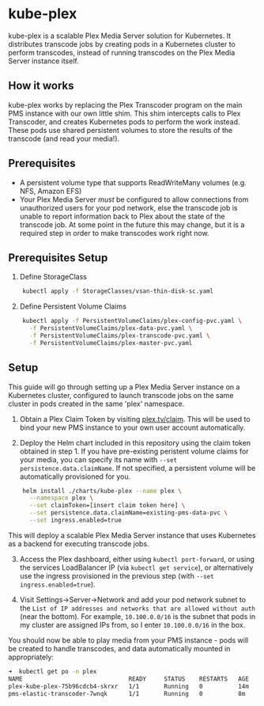# kube-plex

kube-plex is a scalable Plex Media Server solution for Kubernetes. It
distributes transcode jobs by creating pods in a Kubernetes cluster to perform
transcodes, instead of running transcodes on the Plex Media Server instance
itself.

## How it works

kube-plex works by replacing the Plex Transcoder program on the main PMS
instance with our own little shim. This shim intercepts calls to Plex
Transcoder, and creates Kubernetes pods to perform the work instead. These
pods use shared persistent volumes to store the results of the transcode (and
read your media!).

## Prerequisites

* A persistent volume type that supports ReadWriteMany volumes (e.g. NFS,
Amazon EFS)
* Your Plex Media Server *must* be configured to allow connections from
unauthorized users for your pod network, else the transcode job is unable to
report information back to Plex about the state of the transcode job. At some
point in the future this may change, but it is a required step in order to make
transcodes work right now.

## Prerequisites Setup

1) Define StorageClass

```bash
    kubectl apply -f StorageClasses/vsan-thin-disk-sc.yaml
```

2) Define Persistent Volume Claims

```bash
    kubectl apply -f PersistentVolumeClaims/plex-config-pvc.yaml \
      -f PersistentVolumeClaims/plex-data-pvc.yaml \
      -f PersistentVolumeClaims/plex-transcode-pvc.yaml \
      -f PersistentVolumeClaims/plex-master-pvc.yaml
```


## Setup

This guide will go through setting up a Plex Media Server instance on a
Kubernetes cluster, configured to launch transcode jobs on the same cluster
in pods created in the same 'plex' namespace.

1) Obtain a Plex Claim Token by visiting [plex.tv/claim](https://plex.tv/claim).
This will be used to bind your new PMS instance to your own user account
automatically.

2) Deploy the Helm chart included in this repository using the claim token
obtained in step 1. If you have pre-existing peristent volume claims for your
media, you can specify its name with `--set persistence.data.claimName`. If not
specified, a persistent volume will be automatically provisioned for you.

```bash
    helm install ./charts/kube-plex --name plex \
      --namespace plex \
      --set claimToken=[insert claim token here] \
      --set persistence.data.claimName=existing-pms-data-pvc \
      --set ingress.enabled=true
```

This will deploy a scalable Plex Media Server instance that uses Kubernetes as
a backend for executing transcode jobs.

3) Access the Plex dashboard, either using `kubectl port-forward`, or using
the services LoadBalancer IP (via `kubectl get service`), or alternatively use
the ingress provisioned in the previous step (with `--set ingress.enabled=true`).

4) Visit Settings->Server->Network and add your pod network subnet to the
`List of IP addresses and networks that are allowed without auth` (near the
bottom). For example, `10.100.0.0/16` is the subnet that pods in my cluster are
assigned IPs from, so I enter `10.100.0.0/16` in the box.

You should now be able to play media from your PMS instance - pods will be
created to handle transcodes, and data automatically mounted in appropriately:

```bash
➜  kubectl get po -n plex
NAME                              READY     STATUS    RESTARTS   AGE
plex-kube-plex-75b96cdcb4-skrxr   1/1       Running   0          14m
pms-elastic-transcoder-7wnqk      1/1       Running   0          8m
```
